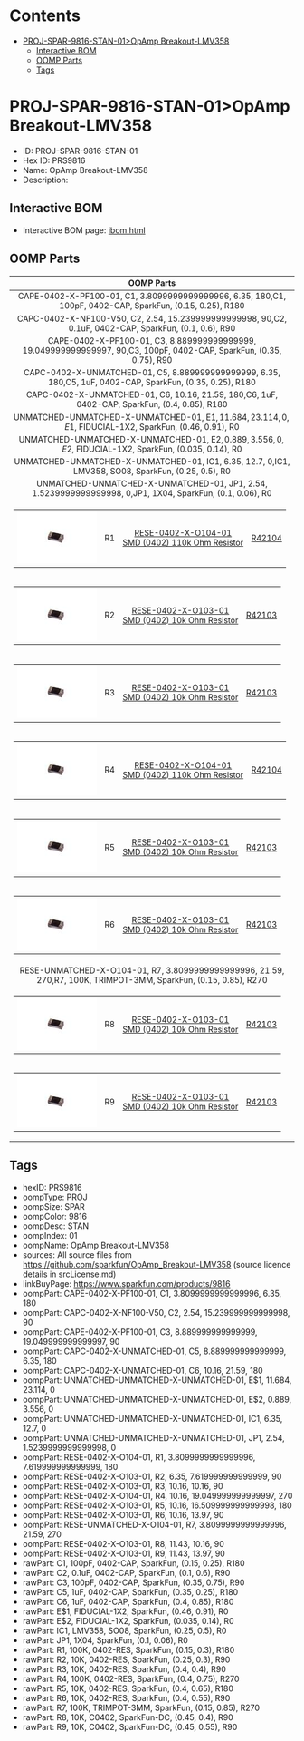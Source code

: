 



Contents
========

* [PROJ-SPAR-9816-STAN-01>OpAmp Breakout-LMV358](#proj-spar-9816-stan-01opamp-breakout-lmv358)
	* [Interactive BOM](#interactive-bom)
	* [OOMP Parts](#oomp-parts)
	* [Tags](#tags)

# PROJ-SPAR-9816-STAN-01>OpAmp Breakout-LMV358

- ID: PROJ-SPAR-9816-STAN-01
- Hex ID: PRS9816
- Name: OpAmp Breakout-LMV358
- Description: 

## Interactive BOM

- Interactive BOM page: [ibom.html](kicad/bom/ibom.html)

## OOMP Parts
  

|OOMP Parts|
| :---: |
|CAPE-0402-X-PF100-01, C1, 3.8099999999999996, 6.35, 180,C1, 100pF, 0402-CAP, SparkFun, (0.15, 0.25), R180|
|CAPC-0402-X-NF100-V50, C2, 2.54, 15.239999999999998, 90,C2, 0.1uF, 0402-CAP, SparkFun, (0.1, 0.6), R90|
|CAPE-0402-X-PF100-01, C3, 8.889999999999999, 19.049999999999997, 90,C3, 100pF, 0402-CAP, SparkFun, (0.35, 0.75), R90|
|CAPC-0402-X-UNMATCHED-01, C5, 8.889999999999999, 6.35, 180,C5, 1uF, 0402-CAP, SparkFun, (0.35, 0.25), R180|
|CAPC-0402-X-UNMATCHED-01, C6, 10.16, 21.59, 180,C6, 1uF, 0402-CAP, SparkFun, (0.4, 0.85), R180|
|UNMATCHED-UNMATCHED-X-UNMATCHED-01, E$1, 11.684, 23.114, 0,E$1, FIDUCIAL-1X2, SparkFun, (0.46, 0.91), R0|
|UNMATCHED-UNMATCHED-X-UNMATCHED-01, E$2, 0.889, 3.556, 0,E$2, FIDUCIAL-1X2, SparkFun, (0.035, 0.14), R0|
|UNMATCHED-UNMATCHED-X-UNMATCHED-01, IC1, 6.35, 12.7, 0,IC1, LMV358, SO08, SparkFun, (0.25, 0.5), R0|
|UNMATCHED-UNMATCHED-X-UNMATCHED-01, JP1, 2.54, 1.5239999999999998, 0,JP1, 1X04, SparkFun, (0.1, 0.06), R0|
|<table><tr><td>![RESE-0402-X-O104-01](https://raw.githubusercontent.com/oomlout/oomlout_OOMP_parts/main/RESE-0402-X-O104-01/image_140.jpg)</td><td> R1</td><td>[RESE-0402-X-O104-01<br>SMD (0402) 110k Ohm Resistor](https://github.com/oomlout/oomlout_OOMP_parts/tree/main/RESE-0402-X-O104-01/)</td><td>[R42104](https://github.com/oomlout/oomlout_OOMP_parts/tree/main/RESE-0402-X-O104-01/)</td></tr></table>|
|<table><tr><td>![RESE-0402-X-O103-01](https://raw.githubusercontent.com/oomlout/oomlout_OOMP_parts/main/RESE-0402-X-O103-01/image_140.jpg)</td><td> R2</td><td>[RESE-0402-X-O103-01<br>SMD (0402) 10k Ohm Resistor](https://github.com/oomlout/oomlout_OOMP_parts/tree/main/RESE-0402-X-O103-01/)</td><td>[R42103](https://github.com/oomlout/oomlout_OOMP_parts/tree/main/RESE-0402-X-O103-01/)</td></tr></table>|
|<table><tr><td>![RESE-0402-X-O103-01](https://raw.githubusercontent.com/oomlout/oomlout_OOMP_parts/main/RESE-0402-X-O103-01/image_140.jpg)</td><td> R3</td><td>[RESE-0402-X-O103-01<br>SMD (0402) 10k Ohm Resistor](https://github.com/oomlout/oomlout_OOMP_parts/tree/main/RESE-0402-X-O103-01/)</td><td>[R42103](https://github.com/oomlout/oomlout_OOMP_parts/tree/main/RESE-0402-X-O103-01/)</td></tr></table>|
|<table><tr><td>![RESE-0402-X-O104-01](https://raw.githubusercontent.com/oomlout/oomlout_OOMP_parts/main/RESE-0402-X-O104-01/image_140.jpg)</td><td> R4</td><td>[RESE-0402-X-O104-01<br>SMD (0402) 110k Ohm Resistor](https://github.com/oomlout/oomlout_OOMP_parts/tree/main/RESE-0402-X-O104-01/)</td><td>[R42104](https://github.com/oomlout/oomlout_OOMP_parts/tree/main/RESE-0402-X-O104-01/)</td></tr></table>|
|<table><tr><td>![RESE-0402-X-O103-01](https://raw.githubusercontent.com/oomlout/oomlout_OOMP_parts/main/RESE-0402-X-O103-01/image_140.jpg)</td><td> R5</td><td>[RESE-0402-X-O103-01<br>SMD (0402) 10k Ohm Resistor](https://github.com/oomlout/oomlout_OOMP_parts/tree/main/RESE-0402-X-O103-01/)</td><td>[R42103](https://github.com/oomlout/oomlout_OOMP_parts/tree/main/RESE-0402-X-O103-01/)</td></tr></table>|
|<table><tr><td>![RESE-0402-X-O103-01](https://raw.githubusercontent.com/oomlout/oomlout_OOMP_parts/main/RESE-0402-X-O103-01/image_140.jpg)</td><td> R6</td><td>[RESE-0402-X-O103-01<br>SMD (0402) 10k Ohm Resistor](https://github.com/oomlout/oomlout_OOMP_parts/tree/main/RESE-0402-X-O103-01/)</td><td>[R42103](https://github.com/oomlout/oomlout_OOMP_parts/tree/main/RESE-0402-X-O103-01/)</td></tr></table>|
|RESE-UNMATCHED-X-O104-01, R7, 3.8099999999999996, 21.59, 270,R7, 100K, TRIMPOT-3MM, SparkFun, (0.15, 0.85), R270|
|<table><tr><td>![RESE-0402-X-O103-01](https://raw.githubusercontent.com/oomlout/oomlout_OOMP_parts/main/RESE-0402-X-O103-01/image_140.jpg)</td><td> R8</td><td>[RESE-0402-X-O103-01<br>SMD (0402) 10k Ohm Resistor](https://github.com/oomlout/oomlout_OOMP_parts/tree/main/RESE-0402-X-O103-01/)</td><td>[R42103](https://github.com/oomlout/oomlout_OOMP_parts/tree/main/RESE-0402-X-O103-01/)</td></tr></table>|
|<table><tr><td>![RESE-0402-X-O103-01](https://raw.githubusercontent.com/oomlout/oomlout_OOMP_parts/main/RESE-0402-X-O103-01/image_140.jpg)</td><td> R9</td><td>[RESE-0402-X-O103-01<br>SMD (0402) 10k Ohm Resistor](https://github.com/oomlout/oomlout_OOMP_parts/tree/main/RESE-0402-X-O103-01/)</td><td>[R42103](https://github.com/oomlout/oomlout_OOMP_parts/tree/main/RESE-0402-X-O103-01/)</td></tr></table>|

## Tags

- hexID: PRS9816
- oompType: PROJ
- oompSize: SPAR
- oompColor: 9816
- oompDesc: STAN
- oompIndex: 01
- oompName: OpAmp Breakout-LMV358
- sources: All source files from https://github.com/sparkfun/OpAmp_Breakout-LMV358 (source licence details in srcLicense.md)
- linkBuyPage: https://www.sparkfun.com/products/9816
- oompPart: CAPE-0402-X-PF100-01, C1, 3.8099999999999996, 6.35, 180
- oompPart: CAPC-0402-X-NF100-V50, C2, 2.54, 15.239999999999998, 90
- oompPart: CAPE-0402-X-PF100-01, C3, 8.889999999999999, 19.049999999999997, 90
- oompPart: CAPC-0402-X-UNMATCHED-01, C5, 8.889999999999999, 6.35, 180
- oompPart: CAPC-0402-X-UNMATCHED-01, C6, 10.16, 21.59, 180
- oompPart: UNMATCHED-UNMATCHED-X-UNMATCHED-01, E$1, 11.684, 23.114, 0
- oompPart: UNMATCHED-UNMATCHED-X-UNMATCHED-01, E$2, 0.889, 3.556, 0
- oompPart: UNMATCHED-UNMATCHED-X-UNMATCHED-01, IC1, 6.35, 12.7, 0
- oompPart: UNMATCHED-UNMATCHED-X-UNMATCHED-01, JP1, 2.54, 1.5239999999999998, 0
- oompPart: RESE-0402-X-O104-01, R1, 3.8099999999999996, 7.619999999999999, 180
- oompPart: RESE-0402-X-O103-01, R2, 6.35, 7.619999999999999, 90
- oompPart: RESE-0402-X-O103-01, R3, 10.16, 10.16, 90
- oompPart: RESE-0402-X-O104-01, R4, 10.16, 19.049999999999997, 270
- oompPart: RESE-0402-X-O103-01, R5, 10.16, 16.509999999999998, 180
- oompPart: RESE-0402-X-O103-01, R6, 10.16, 13.97, 90
- oompPart: RESE-UNMATCHED-X-O104-01, R7, 3.8099999999999996, 21.59, 270
- oompPart: RESE-0402-X-O103-01, R8, 11.43, 10.16, 90
- oompPart: RESE-0402-X-O103-01, R9, 11.43, 13.97, 90
- rawPart: C1, 100pF, 0402-CAP, SparkFun, (0.15, 0.25), R180
- rawPart: C2, 0.1uF, 0402-CAP, SparkFun, (0.1, 0.6), R90
- rawPart: C3, 100pF, 0402-CAP, SparkFun, (0.35, 0.75), R90
- rawPart: C5, 1uF, 0402-CAP, SparkFun, (0.35, 0.25), R180
- rawPart: C6, 1uF, 0402-CAP, SparkFun, (0.4, 0.85), R180
- rawPart: E$1, FIDUCIAL-1X2, SparkFun, (0.46, 0.91), R0
- rawPart: E$2, FIDUCIAL-1X2, SparkFun, (0.035, 0.14), R0
- rawPart: IC1, LMV358, SO08, SparkFun, (0.25, 0.5), R0
- rawPart: JP1, 1X04, SparkFun, (0.1, 0.06), R0
- rawPart: R1, 100K, 0402-RES, SparkFun, (0.15, 0.3), R180
- rawPart: R2, 10K, 0402-RES, SparkFun, (0.25, 0.3), R90
- rawPart: R3, 10K, 0402-RES, SparkFun, (0.4, 0.4), R90
- rawPart: R4, 100K, 0402-RES, SparkFun, (0.4, 0.75), R270
- rawPart: R5, 10K, 0402-RES, SparkFun, (0.4, 0.65), R180
- rawPart: R6, 10K, 0402-RES, SparkFun, (0.4, 0.55), R90
- rawPart: R7, 100K, TRIMPOT-3MM, SparkFun, (0.15, 0.85), R270
- rawPart: R8, 10K, C0402, SparkFun-DC, (0.45, 0.4), R90
- rawPart: R9, 10K, C0402, SparkFun-DC, (0.45, 0.55), R90
